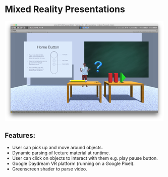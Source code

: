 # Mixed Reality Presentations

![Progress](https://raw.githubusercontent.com/omorgan7/MR-Presentations/master/progress1.png)

## Features:

* User can pick up and move around objects.
* Dynamic parsing of lecture material at runtime.
* User can click on objects to interact with them e.g. play pause button.
* Google Daydream VR platform (running on a Google Pixel).
* Greenscreen shader to parse video.


